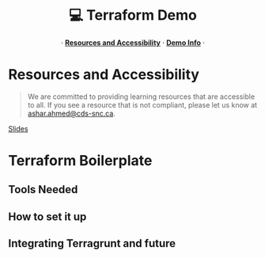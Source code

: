 <p align="center">
  <h1 align="center">💻 Terraform Demo</h1>
  <p align="center">
  &middot;
    <a href=""><strong>Resources and Accessibility</strong></a>
  &middot;
    <a href=""><strong>Demo Info</strong></a>
  &middot;
  </p>
</p>

# Resources and Accessibility
> We are committed to providing learning resources that are accessible to all. If you see a resource that is not compliant, please let us know at ashar.ahmed@cds-snc.ca.

<a href="https://docs.google.com/presentation/d/1fAJBXQuxhNtrjaaIYOSN2YDJl92bhPgyf4VKySnzDIk/edit#slide=id.gfa3975480b_0_3">Slides</a>

# Terraform Boilerplate 

## Tools Needed


## How to set it up

## Integrating Terragrunt and future


